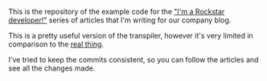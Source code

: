 This is the repository of the example code for the ["I'm a Rockstar developer!"](https://polcode.com/blog/im-a-rockstar-developer-building-a-rockstar-language-transpiler/) series of articles that I'm writing for our company blog.

This is a pretty useful version of the transpiler, however it's very limited in comparison to the [real thing](https://github.com/marcinruszkiewicz/kaiser-ruby).

I've tried to keep the commits consistent, so you can follow the articles and see all the changes made.
